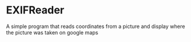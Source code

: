 # EXIFReader
A simple program that reads coordinates from a picture and display where the picture was taken on google
maps
